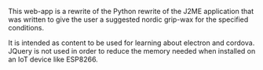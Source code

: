 This web-app is a rewrite of the Python rewrite of the J2ME application that 
was written to give the user a suggested nordic grip-wax for the specified
conditions.

It is intended as content to be used for learning about electron and cordova.
JQuery is not used in order to reduce the memory needed when installed on
an IoT device like ESP8266.